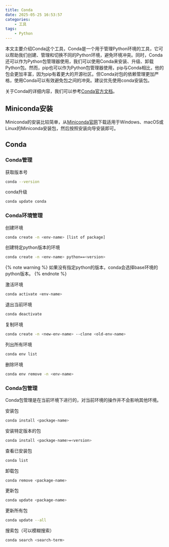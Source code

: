 ```yaml
---
title: Conda
date: 2025-05-25 16:53:57
categories:
    - 工具
tags:
    - Python
---
```


本文主要介绍Conda这个工具，Conda是一个用于管理Python环境的工具，它可以帮助我们创建、管理和切换不同的Python环境，避免环境冲突。同时，Conda还可以作为Python包管理器使用，我们可以使用Conda来安装、升级、卸载Python包。然而，pip也可以作为Python包管理器使用，pip与Conda相比，他的包会更加丰富，因为pip有着更大的开源社区。但Conda对包的依赖管理更加严格，使用Conda可以有效避免包之间的冲突。建议优先使用conda安装包。

关于Conda的详细内容，我们可以参考[Conda官方文档](https://www.anaconda.com/docs/main)。

<!-- more -->

## Miniconda安装

Miniconda的安装比较简单，从[Miniconda官网](https://www.anaconda.com/download/success)下载适用于Windows、macOS或Linux的Miniconda安装包，然后按照安装向导安装即可。

## Conda

### Conda管理

获取版本号

```bash
conda --version
```

conda升级

```bash
conda update conda
```

### Conda环境管理

创建环境

```bash
conda create -n <env-name> [list of package]
```

创建特定python版本的环境

```bash
conda create -n <env-name> python==<version>
```

{% note warning %}
如果没有指定python的版本，conda会选择base环境的python版本。
{% endnote %}

激活环境

```bash
conda activate <env-name>
```

退出当前环境

```bash
conda deactivate
```

复制环境

```bash
conda create -n <new-env-name> --clone <old-env-name>
```

列出所有环境

```bash
conda env list
```

删除环境

```bash
conda env remove -n <env-name>
```

### Conda包管理

Conda包管理是在当前环境下进行的，对当前环境的操作并不会影响其他环境。

安装包

```bash
conda install <package-name>
```

安装特定版本的包

```bash
conda install <package-name>=<version>
```

查看已安装包

```bash
conda list
```

卸载包

```bash
conda remove <package-name>
```

更新包

```bash
conda update <package-name>
```

更新所有包

```bash
conda update --all
```

搜索包（可以模糊搜索）

```bash
conda search <search-term>
```
